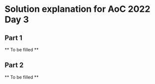 # Solution explanation for AoC 2022 Day 3

## Part 1

** To be filled **

## Part 2

** To be filled **
